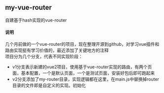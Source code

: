 ## my-vue-router
自建基于hash实现的vue-router

#### 说明
几个月前做的一个vue-router的项目，现在整理开源到github，对学习vue插件和路由实现挺有学习价值的，最近添加了关键地方的注释  
项目分为几个分支，代表不同实现阶段：  
+ v1分支表示新建的vue2项目，使用基于vue-router实现的路由，有两个页面，基本配置，一个是默认页面，一个是测试页面，安装好包后即可跑起来  
+ v2分支添加了my-router目录，实现逻辑都在这里，在main.js中替换掉router目录的文件即是自定义的实现。初始化
